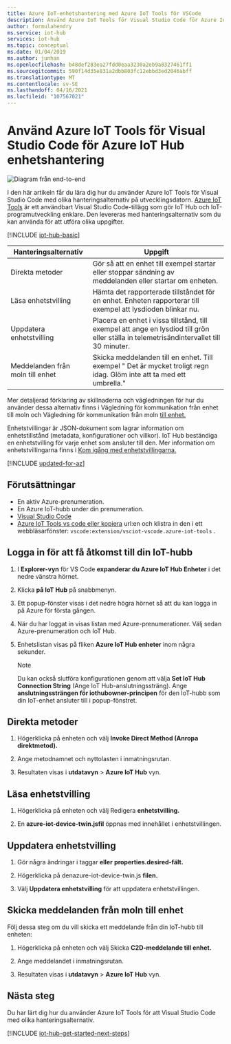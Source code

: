 ```yaml
---
title: Azure IoT-enhetshantering med Azure IoT Tools för VSCode
description: Använd Azure IoT Tools för Visual Studio Code för Azure IoT Hub enhetshantering med Direct-metoderna och alternativen för hantering av önskade egenskaper för tvillingen.
author: formulahendry
ms.service: iot-hub
services: iot-hub
ms.topic: conceptual
ms.date: 01/04/2019
ms.author: junhan
ms.openlocfilehash: b48def283ea27fdd0eaa3230a2eb9a8327461ff1
ms.sourcegitcommit: 590f14d35e831a2dbb803fc12ebbd3ed2046abff
ms.translationtype: MT
ms.contentlocale: sv-SE
ms.lasthandoff: 04/16/2021
ms.locfileid: "107567021"
---
```

# <a name="use-azure-iot-tools-for-visual-studio-code-for-azure-iot-hub-device-management"></a>Använd Azure IoT Tools för Visual Studio Code för Azure IoT Hub enhetshantering

![Diagram från end-to-end](media/iot-hub-get-started-e2e-diagram/2.png)

I den här artikeln får du lära dig hur du använder Azure IoT Tools för Visual Studio Code med olika hanteringsalternativ på utvecklingsdatorn. [Azure IoT Tools](https://marketplace.visualstudio.com/items?itemName=vsciot-vscode.azure-iot-tools) är ett användbart Visual Studio Code-tillägg som gör IoT Hub och IoT-programutveckling enklare. Den levereras med hanteringsalternativ som du kan använda för att utföra olika uppgifter.

[!INCLUDE [iot-hub-basic](../../includes/iot-hub-basic-whole.md)]

| Hanteringsalternativ          | Uppgift                    |
|----------------------------|--------------------------------|
| Direkta metoder             | Gör så att en enhet till exempel startar eller stoppar sändning av meddelanden eller startar om enheten.                                        |
| Läsa enhetstvilling           | Hämta det rapporterade tillståndet för en enhet. Enheten rapporterar till exempel att lysdioden blinkar nu.                                    |
| Uppdatera enhetstvilling         | Placera en enhet i vissa tillstånd, till exempel att ange en lysdiod till grön eller ställa in telemetrisändintervallet till 30 minuter.         |
| Meddelanden från moln till enhet   | Skicka meddelanden till en enhet. Till exempel " Det är mycket troligt regn idag. Glöm inte att ta med ett umbrella."              |

Mer detaljerad förklaring av skillnaderna och vägledningen [](iot-hub-devguide-d2c-guidance.md) för hur du använder dessa alternativ finns i Vägledning för kommunikation från enhet till moln och Vägledning för kommunikation från moln [till enhet.](iot-hub-devguide-c2d-guidance.md)

Enhetstvillingar är JSON-dokument som lagrar information om enhetstillstånd (metadata, konfigurationer och villkor). IoT Hub beständiga en enhetstvilling för varje enhet som ansluter till den. Mer information om enhetstvillingarna finns i [Kom igång med enhetstvillingarna.](iot-hub-node-node-twin-getstarted.md)

[!INCLUDE [updated-for-az](../../includes/updated-for-az.md)]

## <a name="prerequisites"></a>Förutsättningar

* En aktiv Azure-prenumeration.
* En Azure IoT-hubb under din prenumeration.
* [Visual Studio Code](https://code.visualstudio.com/)
* [Azure IoT Tools vs code eller kopiera](https://marketplace.visualstudio.com/items?itemName=vsciot-vscode.azure-iot-tools) url:en och klistra in den i ett webbläsarfönster: `vscode:extension/vsciot-vscode.azure-iot-tools` .

## <a name="sign-in-to-access-your-iot-hub"></a>Logga in för att få åtkomst till din IoT-hubb

1. I **Explorer-vyn** för VS Code **expanderar du Azure IoT Hub Enheter** i det nedre vänstra hörnet.

2. Klicka **på IoT Hub** på snabbmenyn.

3. Ett popup-fönster visas i det nedre högra hörnet så att du kan logga in på Azure för första gången.

4. När du har loggat in visas listan med Azure-prenumerationer. Välj sedan Azure-prenumeration och IoT Hub.

5. Enhetslistan visas på fliken **Azure IoT Hub enheter** inom några sekunder.

   > [!Note]
   > Du kan också slutföra konfigurationen genom att välja **Set IoT Hub Connection String** (Ange IoT Hub-anslutningssträng). Ange **anslutningssträngen för iothubowner-principen** för den IoT-hubb som din IoT-enhet ansluter till i popup-fönstret.

## <a name="direct-methods"></a>Direkta metoder

1. Högerklicka på enheten och välj **Invoke Direct Method (Anropa direktmetod).** 

2. Ange metodnamnet och nyttolasten i inmatningsrutan.

3. Resultaten visas i **utdatavyn**  >  **Azure IoT Hub** vyn.

## <a name="read-device-twin"></a>Läsa enhetstvilling

1. Högerklicka på enheten och välj Redigera **enhetstvilling.** 

2. En **azure-iot-device-twin.jsfil** öppnas med innehållet i enhetstvillingen.

## <a name="update-device-twin"></a>Uppdatera enhetstvilling

1. Gör några ändringar i taggar **eller** **properties.desired-fält.**

2. Högerklicka på denazure-iot-device-twin.js **filen.**

3. Välj **Uppdatera enhetstvilling** för att uppdatera enhetstvillingen.

## <a name="send-cloud-to-device-messages"></a>Skicka meddelanden från moln till enhet

Följ dessa steg om du vill skicka ett meddelande från din IoT-hubb till enheten:
 
1. Högerklicka på enheten och välj Skicka **C2D-meddelande till enhet.** 

2. Ange meddelandet i inmatningsrutan.

3. Resultaten visas i **utdatavyn**  >  **Azure IoT Hub** vyn.

## <a name="next-steps"></a>Nästa steg

Du har lärt dig hur du använder Azure IoT Tools för att Visual Studio Code med olika hanteringsalternativ.

[!INCLUDE [iot-hub-get-started-next-steps](../../includes/iot-hub-get-started-next-steps.md)]

